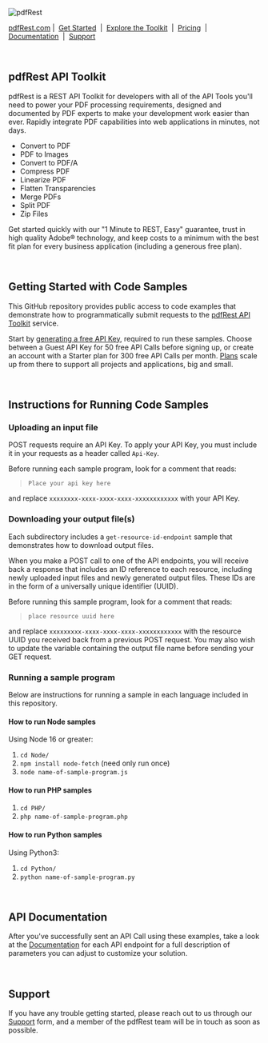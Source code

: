 ![pdfRest](https://pdfrest-cms.fly.dev/content/images/2022/09/pdfRest_logo_tag_750_275_light_bg.png)

[pdfRest.com](https://pdfrest.com )&nbsp;|&nbsp; [Get Started](https://pdfrest.com/getstarted) &nbsp;|&nbsp; [Explore the Toolkit](https://pdfrest.com/apitoolkit) &nbsp;|&nbsp; [Pricing](https://pdfrest.com/pricing) &nbsp;|&nbsp; [Documentation](https://pdfrest.com/documentation.html) &nbsp;|&nbsp; [Support](https://pdfrest.com/support)

<br>

## pdfRest API Toolkit
pdfRest is a REST API Toolkit for developers with all of the API Tools you'll need to power your PDF processing requirements, designed and documented by PDF experts to make your development work easier than ever. Rapidly integrate PDF capabilities into web applications in minutes, not days. 

- Convert to PDF
- PDF to Images
- Convert to PDF/A
- Compress PDF
- Linearize PDF
- Flatten Transparencies
- Merge PDFs
- Split PDF
- Zip Files

Get started quickly with our "1 Minute to REST, Easy" guarantee, trust in high quality Adobe® technology, and keep costs to a minimum with the best fit plan for every business application (including a generous free plan).

<br>

## Getting Started with Code Samples
This GitHub repository provides public access to code examples that demonstrate how to programmatically submit requests to the [pdfRest API Toolkit](https://pdfrest.com) service.

Start by [generating a free API Key](https://pdfrest.com/getstarted), required to run these samples.  Choose between a Guest API Key for 50 free API Calls before signing up, or create an account with a Starter plan for 300 free API Calls per month. [Plans](https://pdfrest.com/pricing) scale up from there to support all projects and applications, big and small.

<br>

## Instructions for Running Code Samples

### Uploading an input file

POST requests require an API Key. To apply your API Key, you must include it in your requests as a header called `Api-Key`.

Before running each sample program, look for a comment that reads:
> `Place your api key here`

and replace `xxxxxxxx-xxxx-xxxx-xxxx-xxxxxxxxxxxx` with your API Key.

### Downloading your output file(s)

Each subdirectory includes a `get-resource-id-endpoint` sample that demonstrates how to download output files.

When you make a POST call to one of the API endpoints, you will receive back a response that includes an ID reference to each resource, including newly uploaded input files and newly generated output files.  These IDs are in the form of a universally unique identifier (UUID).

Before running this sample program, look for a comment that reads:
> `place resource uuid here`

and replace `xxxxxxxxx-xxxx-xxxx-xxxx-xxxxxxxxxxxx` with the resource UUID you received back from a previous POST request. You may also wish to update the variable containing the output file name before sending your GET request.

### Running a sample program

Below are instructions for running a sample in each language included in this repository.

#### How to run Node samples
Using Node 16 or greater:
1. `cd Node/`
2. `npm install node-fetch` (need only run once)
3. `node name-of-sample-program.js`

#### How to run PHP samples
1. `cd PHP/`
2. `php name-of-sample-program.php`

#### How to run Python samples
Using Python3:
1. `cd Python/`
2. `python name-of-sample-program.py`

<br>

## API Documentation
After you've successfully sent an API Call using these examples, take a look at the [Documentation](https://pdfrest.com/documentation.html) for each API endpoint for a full description of parameters you can adjust to customize your solution.

<br>

## Support
If you have any trouble getting started, please reach out to us through our [Support](https://pdfrest.com/support) form, and a member of the pdfRest team will be in touch as soon as possible.
